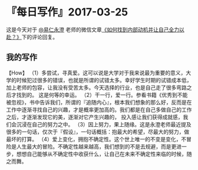 # 『每日写作』2017-03-25

这是今天对于 [@易仁永澄](http://weibo.com/u/1640237087)  老师的微信文章[《如何找到内部动机并让自己全力以赴？》](http://mp.weixin.qq.com/s/xLQ2XSgUi5nSplS2Zy1n-g)下的评论回复。

## 我的写作

【How】
（1）多尝试，寻真爱。这可以说是大学对于我来说最为重要的意义，大学的时候犯过很多的错误，也就是所谓的试错太多。幸好学生时期的试错成本低，加上老师的包容，让我没有受苦太多。今天选择的行业，也是自己走了很多弯路之后才找到的。 这是何等的幸运。
（2）干一行，爱一行。参看书籍《优秀到不能被忽视》，书中告诉我们，所谓的『追随内心』，根本我们想象的那么好，反而是在工作中逐渐寻找自己的兴趣，才是概率更加高的。我们都是在自己多做自己的工作之后，才逐渐发现它的美，逐渐对它产生兴趣的， 投入感让我们获得成就感，我们会沉浸在自己的努力之中。
（3）因上努力，果上随缘。这是永澄老师最近提及很多的一句话，仅次于『假设』，一句话概括：抱最大的希望，尽最大的努力，做最坏的打算。
（4）爱上变化，拥抱不确定性。这个世上唯一的不变是变化，不冒险是人生最大的冒险。不确定性越来越高，我们想到的不是去规避，而是更进一步，想想自己能够从不确定性中收获什么，让自己在未来不确定性来临的时候，随之而舞。